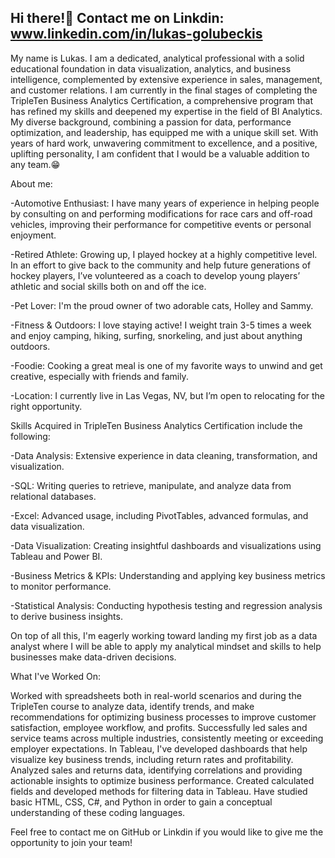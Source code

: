 ## Hi there!👋  Contact me on Linkdin: www.linkedin.com/in/lukas-golubeckis

My name is Lukas. I am a dedicated, analytical professional with a solid educational foundation in data visualization, analytics, and business intelligence, complemented by extensive experience in sales, management, and customer relations. I am currently in the final stages of completing the TripleTen Business Analytics Certification, a comprehensive program that has refined my skills and deepened my expertise in the field of BI Analytics. My diverse background, combining a passion for data, performance optimization, and leadership, has equipped me with a unique skill set. With years of hard work, unwavering commitment to excellence, and a positive, uplifting personality, I am confident that I would be a valuable addition to any team.😁


About me:

-Automotive Enthusiast: I have many years of experience in helping people by consulting on and performing modifications for race cars and off-road vehicles, improving their performance for competitive events or personal enjoyment.

-Retired Athlete: Growing up, I played hockey at a highly competitive level. In an effort to give back to the community and help future generations of hockey players, I’ve volunteered as a coach to develop young players’ athletic and social skills both on and off the ice.

-Pet Lover: I'm the proud owner of two adorable cats, Holley and Sammy.

-Fitness & Outdoors: I love staying active! I weight train 3-5 times a week and enjoy camping, hiking, surfing, snorkeling, and just about anything outdoors.

-Foodie: Cooking a great meal is one of my favorite ways to unwind and get creative, especially with friends and family.

-Location: I currently live in Las Vegas, NV, but I’m open to relocating for the right opportunity.




Skills Acquired in TripleTen Business Analytics Certification include the following:

-Data Analysis: Extensive experience in data cleaning, transformation, and visualization.

-SQL: Writing queries to retrieve, manipulate, and analyze data from relational databases.

-Excel: Advanced usage, including PivotTables, advanced formulas, and data visualization.

-Data Visualization: Creating insightful dashboards and visualizations using Tableau and Power BI.

-Business Metrics & KPIs: Understanding and applying key business metrics to monitor performance.

-Statistical Analysis: Conducting hypothesis testing and regression analysis to derive business insights.

On top of all this, I'm eagerly working toward landing my first job as a data analyst where I will be able to apply my analytical mindset and skills to help businesses make data-driven decisions.

What I've Worked On:

Worked with spreadsheets both in real-world scenarios and during the TripleTen course to analyze data, identify trends, and make recommendations for 
optimizing business processes to improve customer satisfaction, employee workflow, and profits.
Successfully led sales and service teams across multiple industries, consistently meeting or exceeding employer expectations.
In Tableau, I've developed dashboards that help visualize key business trends, including return rates and profitability.
Analyzed sales and returns data, identifying correlations and providing actionable insights to optimize business performance.
Created calculated fields and developed methods for filtering data in Tableau.
Have studied basic HTML, CSS, C#, and Python in order to gain a conceptual understanding of these coding languages.

Feel free to contact me on GitHub or Linkdin if you would like to give me the opportunity to join your team!


